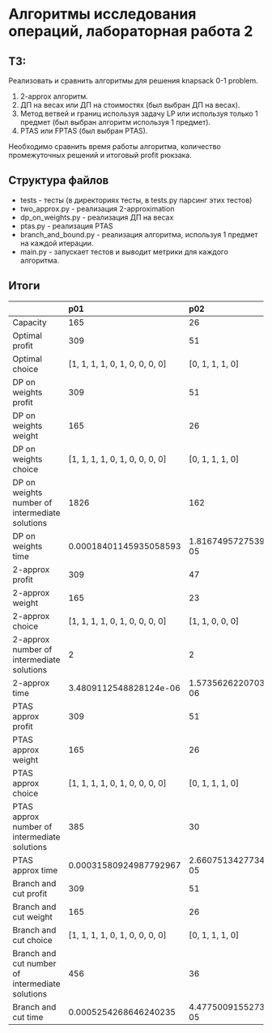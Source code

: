 # Алгоритмы исследования операций, лабораторная работа 2

## ТЗ:

Реализовать и сравнить алгоритмы для решения knapsack 0-1 problem.

1) 2-approx алгоритм.
2) ДП на весах или ДП на стоимостях (был выбран ДП на весах).
3) Метод ветвей и границ используя задачу LP или используя только 1 предмет (был выбран алгоритм используя 1 предмет).
4) PTAS или FPTAS (был выбран PTAS).

Необходимо сравнить время работы алгоритма, количество промежуточных решений и итоговый profit рюкзака.

## Структура файлов

- tests - тесты (в директориях тесты, в tests.py парсинг этих тестов)
- two_approx.py - реализация 2-approximation
- dp_on_weights.py - реализация ДП на весах
- ptas.py - реализация PTAS
- branch_and_bound.py - реализация алгоритма, используя 1 предмет на каждой итерации.
- main.py - запускает тестов и выводит метрики для каждого алгоритма.

## Итоги

|                                                 | p01                            | p02                    | p03                    | p04                    | p05                      | p06                    | p07                                           |
|:------------------------------------------------|:-------------------------------|:-----------------------|:-----------------------|:-----------------------|:-------------------------|:-----------------------|:----------------------------------------------|
| Capacity                                        | 165                            | 26                     | 190                    | 50                     | 104                      | 170                    | 750                                           |
| Optimal profit                                  | 309                            | 51                     | 150                    | 107                    | 900                      | 1735                   | 1458                                          |
| Optimal choice                                  | [1, 1, 1, 1, 0, 1, 0, 0, 0, 0] | [0, 1, 1, 1, 0]        | [1, 1, 0, 0, 1, 0]     | [1, 0, 0, 1, 0, 0, 0]  | [1, 0, 1, 1, 1, 0, 1, 1] | [0, 1, 0, 1, 0, 0, 1]  | [1, 0, 1, 0, 1, 0, 1, 1, 1, 0, 0, 0, 0, 1, 1] |
| DP on weights profit                            | 309                            | 51                     | 150                    | 107                    | 900                      | 1735                   | 1458                                          |
| DP on weights weight                            | 165                            | 26                     | 190                    | 50                     | 104                      | 169                    | 749                                           |
| DP on weights choice                            | [1, 1, 1, 1, 0, 1, 0, 0, 0, 0] | [0, 1, 1, 1, 0]        | [1, 1, 0, 0, 1, 0]     | [1, 0, 0, 1, 0, 0, 0]  | [1, 0, 1, 1, 1, 0, 1, 1] | [0, 1, 0, 1, 0, 0, 1]  | [1, 0, 1, 0, 1, 0, 1, 1, 1, 0, 0, 0, 0, 1, 1] |
| DP on weights number of intermediate solutions  | 1826                           | 162                    | 1337                   | 408                    | 945                      | 1368                   | 12016                                         |
| DP on weights time                              | 0.00018401145935058593         | 1.8167495727539063e-05 | 0.0001320362091064453  | 4.801750183105469e-05  | 0.00011119842529296874   | 0.00013980865478515624 | 0.0014986515045166016                         |
| 2-approx profit                                 | 309                            | 47                     | 146                    | 102                    | 858                      | 1478                   | 1441                                          |
| 2-approx weight                                 | 165                            | 23                     | 179                    | 48                     | 97                       | 140                    | 740                                           |
| 2-approx choice                                 | [1, 1, 1, 1, 0, 1, 0, 0, 0, 0] | [1, 1, 0, 0, 0]        | [1, 1, 0, 1, 0, 0]     | [1, 1, 0, 0, 1, 1, 0]  | [1, 1, 0, 1, 1, 1, 1, 1] | [1, 1, 1, 0, 0, 0, 0]  | [1, 1, 1, 1, 1, 1, 1, 0, 0, 1, 0, 0, 0, 0, 0] |
| 2-approx number of intermediate solutions       | 2                              | 2                      | 2                      | 2                      | 2                        | 2                      | 2                                             |
| 2-approx time                                   | 3.4809112548828124e-06         | 1.5735626220703124e-06 | 1.3828277587890625e-06 | 1.7642974853515626e-06 | 2.002716064453125e-06    | 1.811981201171875e-06  | 3.1948089599609376e-06                        |
| PTAS approx profit                              | 309                            | 51                     | 150                    | 107                    | 900                      | 1735                   | 1448                                          |
| PTAS approx weight                              | 165                            | 26                     | 190                    | 50                     | 104                      | 169                    | 749                                           |
| PTAS approx choice                              | [1, 1, 1, 1, 0, 1, 0, 0, 0, 0] | [0, 1, 1, 1, 0]        | [1, 1, 0, 0, 1, 0]     | [1, 0, 0, 1, 0, 0, 0]  | [1, 0, 1, 1, 1, 0, 1, 1] | [0, 1, 0, 1, 0, 0, 1]  | [1, 1, 1, 1, 0, 0, 0, 0, 1, 0, 0, 1, 0, 1, 1] |
| PTAS approx number of intermediate solutions    | 385                            | 30                     | 56                     | 98                     | 162                      | 98                     | 1940                                          |
| PTAS approx time                                | 0.00031580924987792967         | 2.6607513427734374e-05 | 4.978179931640625e-05  | 9.698867797851563e-05  | 0.00021224021911621095   | 9.160041809082031e-05  | 0.0031976222991943358                         |
| Branch and cut profit                           | 309                            | 51                     | 150                    | 107                    | 900                      | 1735                   | 1458                                          |
| Branch and cut weight                           | 165                            | 26                     | 190                    | 50                     | 104                      | 169                    | 749                                           |
| Branch and cut choice                           | [1, 1, 1, 1, 0, 1, 0, 0, 0, 0] | [0, 1, 1, 1, 0]        | [1, 1, 0, 0, 1, 0]     | [1, 0, 0, 1, 0, 0, 0]  | [1, 0, 1, 1, 1, 0, 1, 1] | [0, 1, 0, 1, 0, 0, 1]  | [1, 0, 1, 0, 1, 0, 1, 1, 1, 0, 0, 0, 0, 1, 1] |
| Branch and cut number of intermediate solutions | 456                            | 36                     | 56                     | 32                     | 78                       | 160                    | 5600                                          |
| Branch and cut time                             | 0.0005254268646240235          | 4.477500915527344e-05  | 5.76019287109375e-05   | 3.933906555175781e-05  | 8.296966552734375e-05    | 0.00019164085388183593 | 0.0075496196746826175                         |
